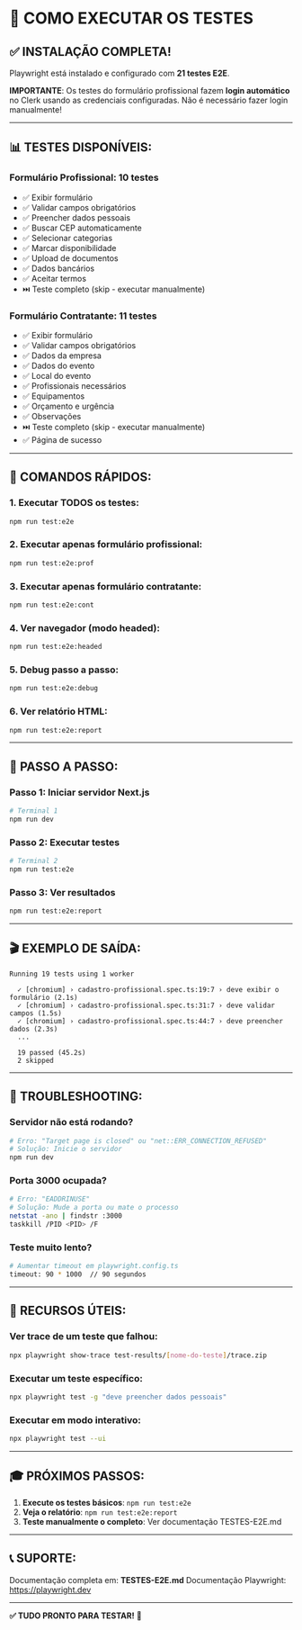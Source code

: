 # 🚀 COMO EXECUTAR OS TESTES

## ✅ INSTALAÇÃO COMPLETA!

Playwright está instalado e configurado com **21 testes E2E**.

**IMPORTANTE**: Os testes do formulário profissional fazem **login automático** no Clerk usando as credenciais configuradas. Não é necessário fazer login manualmente!

---

## 📊 TESTES DISPONÍVEIS:

### Formulário Profissional: 10 testes
- ✅ Exibir formulário
- ✅ Validar campos obrigatórios
- ✅ Preencher dados pessoais
- ✅ Buscar CEP automaticamente
- ✅ Selecionar categorias
- ✅ Marcar disponibilidade
- ✅ Upload de documentos
- ✅ Dados bancários
- ✅ Aceitar termos
- ⏭️ Teste completo (skip - executar manualmente)

### Formulário Contratante: 11 testes
- ✅ Exibir formulário
- ✅ Validar campos obrigatórios
- ✅ Dados da empresa
- ✅ Dados do evento
- ✅ Local do evento
- ✅ Profissionais necessários
- ✅ Equipamentos
- ✅ Orçamento e urgência
- ✅ Observações
- ⏭️ Teste completo (skip - executar manualmente)
- ✅ Página de sucesso

---

## 🎯 COMANDOS RÁPIDOS:

### 1. Executar TODOS os testes:
```bash
npm run test:e2e
```

### 2. Executar apenas formulário profissional:
```bash
npm run test:e2e:prof
```

### 3. Executar apenas formulário contratante:
```bash
npm run test:e2e:cont
```

### 4. Ver navegador (modo headed):
```bash
npm run test:e2e:headed
```

### 5. Debug passo a passo:
```bash
npm run test:e2e:debug
```

### 6. Ver relatório HTML:
```bash
npm run test:e2e:report
```

---

## 📝 PASSO A PASSO:

### Passo 1: Iniciar servidor Next.js
```bash
# Terminal 1
npm run dev
```

### Passo 2: Executar testes
```bash
# Terminal 2
npm run test:e2e
```

### Passo 3: Ver resultados
```bash
npm run test:e2e:report
```

---

## 🎬 EXEMPLO DE SAÍDA:

```
Running 19 tests using 1 worker

  ✓ [chromium] › cadastro-profissional.spec.ts:19:7 › deve exibir o formulário (2.1s)
  ✓ [chromium] › cadastro-profissional.spec.ts:31:7 › deve validar campos (1.5s)
  ✓ [chromium] › cadastro-profissional.spec.ts:44:7 › deve preencher dados (2.3s)
  ...

  19 passed (45.2s)
  2 skipped
```

---

## 🐛 TROUBLESHOOTING:

### Servidor não está rodando?
```bash
# Erro: "Target page is closed" ou "net::ERR_CONNECTION_REFUSED"
# Solução: Inicie o servidor
npm run dev
```

### Porta 3000 ocupada?
```bash
# Erro: "EADDRINUSE"
# Solução: Mude a porta ou mate o processo
netstat -ano | findstr :3000
taskkill /PID <PID> /F
```

### Teste muito lento?
```bash
# Aumentar timeout em playwright.config.ts
timeout: 90 * 1000  // 90 segundos
```

---

## 📸 RECURSOS ÚTEIS:

### Ver trace de um teste que falhou:
```bash
npx playwright show-trace test-results/[nome-do-teste]/trace.zip
```

### Executar um teste específico:
```bash
npx playwright test -g "deve preencher dados pessoais"
```

### Executar em modo interativo:
```bash
npx playwright test --ui
```

---

## 🎓 PRÓXIMOS PASSOS:

1. **Execute os testes básicos**: `npm run test:e2e`
2. **Veja o relatório**: `npm run test:e2e:report`
3. **Teste manualmente o completo**: Ver documentação TESTES-E2E.md

---

## 📞 SUPORTE:

Documentação completa em: **TESTES-E2E.md**
Documentação Playwright: https://playwright.dev

---

**✅ TUDO PRONTO PARA TESTAR!** 🚀
